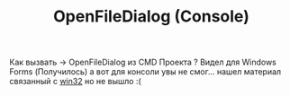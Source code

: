 ﻿---
title: "OpenFileDialog (Console)"
se.owner.user_id: 221801
se.owner.display_name: "goga"
se.owner.link: "https://ru.stackoverflow.com/users/221801/goga"
se.link: "https://ru.stackoverflow.com/questions/643795/openfiledialog-console"
se.question_id: 643795
se.post_type: question
se.score: 1
---
<p>Как вызвать -> OpenFileDialog из CMD Проекта ?
Видел для Windows Forms (Получилось) а вот для консоли увы не смог... нашел материал связанный с <a href="https://msdn.microsoft.com/ru-ru/library/microsoft.win32.openfiledialog(v=vs.110).aspx" rel="nofollow noreferrer">win32</a> но не вышло :( </p>
